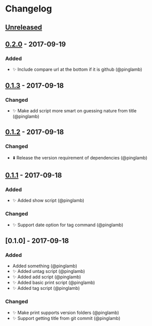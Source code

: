 # Changelog

## [Unreleased]

## [0.2.0] - 2017-09-19
### Added
- ✨ Include compare url at the bottom if it is github (@pinglamb)

## [0.1.3] - 2017-09-18
### Changed
- ✨ Make add script more smart on guessing nature from title (@pinglamb)

## [0.1.2] - 2017-09-18
### Changed
- ⬇️ Release the version requirement of dependencies (@pinglamb)

## [0.1.1] - 2017-09-18
### Added
- ✨ Added show script (@pinglamb)

### Changed
- ✨ Support date option for tag command (@pinglamb)

## [0.1.0] - 2017-09-18
### Added
- Added something (@pinglamb)
- ✨ Added untag script (@pinglamb)
- ✨ Added add script (@pinglamb)
- ✨ Added basic print script (@pinglamb)
- ✨ Added tag script (@pinglamb)

### Changed
- ✨ Make print supports version folders (@pinglamb)
- ✨ Support getting title from git commit (@pinglamb)

[Unreleased]: https://github.com/pinglamb/changelog-rb/compare/0.2.0...HEAD
[0.2.0]: https://github.com/pinglamb/changelog-rb/compare/v0.1.3...0.2.0
[0.1.3]: https://github.com/pinglamb/changelog-rb/compare/v0.1.2...v0.1.3
[0.1.2]: https://github.com/pinglamb/changelog-rb/compare/v0.1.1...v0.1.2
[0.1.1]: https://github.com/pinglamb/changelog-rb/compare/v0.1.0...v0.1.1
